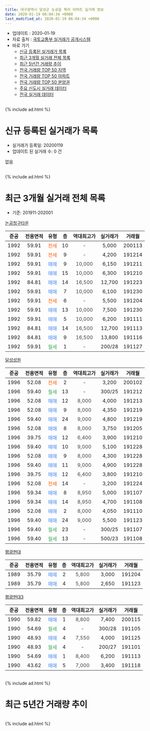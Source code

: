 ```yaml
---
title: 대구광역시 달성군 논공읍 북리 아파트 실거래 정보
date: 2020-01-19 06:04:34 +0900
last_modified_at: 2020-01-19 06:04:34 +0900
---
```


* 업데이트 : 2020-01-19
* 자료 출처 : [국토교통부 실거래가 공개시스템](http://rt.molit.go.kr)
* 바로 가기
    * [신규 등록된 실거래가 목록](#신규-등록된-실거래가-목록)
    * [최근 3개월 실거래 전체 목록](#최근-3개월-실거래-전체-목록)
    * [최근 5년간 거래량 추이](#최근-5년간-거래량-추이)
    * [전국 거래량 TOP 50 지역](https://apt-info.github.io/apt-trade-info/최근-3개월-전국에서-가장-거래가-많이-발생한-지역)
    * [전국 거래량 TOP 50 아파트](https://apt-info.github.io/apt-trade-info/최근-3개월-전국에서-가장-거래가-많이-발생한-아파트)
    * [전국 거래량 TOP 50 분양권](https://apt-info.github.io/apt-trade-info/최근-3개월-전국에서-가장-거래가-많이-발생한-분양권)
    * [주요 신도시 실거래 데이터](https://apt-info.github.io/apt-trade-info/주요-신도시)
    * [전국 실거래 데이터](https://apt-info.github.io/apt-trade-info/전국)
<br>
{% include ad.html %}
<br>

# 신규 등록된 실거래가 목록
* 실거래가 등록일: 20200119
* 업데이트 된 실거래 수: 0 건

없음

<br>
{% include ad.html %}
<br>

# 최근 3개월 실거래 전체 목록
* 기준: 201911-202001


[논공청구타운](https://search.naver.com/search.naver?query=%EB%8C%80%EA%B5%AC%EA%B4%91%EC%97%AD%EC%8B%9C+%EB%8B%AC%EC%84%B1%EA%B5%B0+%EB%85%BC%EA%B3%B5%EC%9D%8D+%EB%B6%81%EB%A6%AC+%EB%85%BC%EA%B3%B5%EC%B2%AD%EA%B5%AC%ED%83%80%EC%9A%B4)

|준공|전용면적|유형|층|역대최고가|실거래가|거래월|
|:---:|:---:|:---:|:---:|:---:|:---:|:---:|
|1992|59.91|<span style="color:#ff5a00">전세</span>|10|<span style="color:#444444">-</span>|5,000|200113|
|1992|59.91|<span style="color:#ff5a00">전세</span>|9|<span style="color:#444444">-</span>|4,200|191214|
|1992|59.91|<span style="color:#4285f3">매매</span>|9|<span style="color:#444444">10,000</span>|6,150|191211|
|1992|59.91|<span style="color:#4285f3">매매</span>|15|<span style="color:#444444">10,000</span>|6,300|191210|
|1992|84.81|<span style="color:#4285f3">매매</span>|14|<span style="color:#444444">16,500</span>|12,700|191223|
|1992|59.91|<span style="color:#4285f3">매매</span>|7|<span style="color:#444444">10,000</span>|6,100|191230|
|1992|59.91|<span style="color:#ff5a00">전세</span>|6|<span style="color:#444444">-</span>|5,500|191204|
|1992|59.91|<span style="color:#4285f3">매매</span>|13|<span style="color:#444444">10,000</span>|7,500|191230|
|1992|59.91|<span style="color:#4285f3">매매</span>|5|<span style="color:#444444">10,000</span>|6,200|191111|
|1992|84.81|<span style="color:#4285f3">매매</span>|14|<span style="color:#444444">16,500</span>|12,700|191113|
|1992|84.81|<span style="color:#4285f3">매매</span>|9|<span style="color:#444444">16,500</span>|13,800|191116|
|1992|59.91|<span style="color:#34a853">월세</span>|1|<span style="color:#444444">-</span>|200/28|191127|

[달성성원](https://search.naver.com/search.naver?query=%EB%8C%80%EA%B5%AC%EA%B4%91%EC%97%AD%EC%8B%9C+%EB%8B%AC%EC%84%B1%EA%B5%B0+%EB%85%BC%EA%B3%B5%EC%9D%8D+%EB%B6%81%EB%A6%AC+%EB%8B%AC%EC%84%B1%EC%84%B1%EC%9B%90)

|준공|전용면적|유형|층|역대최고가|실거래가|거래월|
|:---:|:---:|:---:|:---:|:---:|:---:|:---:|
|1996|52.08|<span style="color:#ff5a00">전세</span>|2|<span style="color:#444444">-</span>|3,200|200102|
|1996|59.40|<span style="color:#34a853">월세</span>|13|<span style="color:#444444">-</span>|300/25|191212|
|1996|52.08|<span style="color:#4285f3">매매</span>|12|<span style="color:#444444">8,000</span>|4,000|191213|
|1996|52.08|<span style="color:#4285f3">매매</span>|9|<span style="color:#444444">8,000</span>|4,350|191219|
|1996|59.40|<span style="color:#4285f3">매매</span>|24|<span style="color:#444444">9,000</span>|4,800|191219|
|1996|52.08|<span style="color:#4285f3">매매</span>|8|<span style="color:#444444">8,000</span>|3,750|191205|
|1996|39.75|<span style="color:#4285f3">매매</span>|12|<span style="color:#444444">6,400</span>|3,900|191210|
|1996|59.40|<span style="color:#4285f3">매매</span>|10|<span style="color:#444444">9,000</span>|5,100|191228|
|1996|52.08|<span style="color:#4285f3">매매</span>|9|<span style="color:#444444">8,000</span>|4,300|191228|
|1996|59.40|<span style="color:#4285f3">매매</span>|11|<span style="color:#444444">9,000</span>|4,900|191228|
|1996|39.75|<span style="color:#4285f3">매매</span>|12|<span style="color:#444444">6,400</span>|3,800|191210|
|1996|52.08|<span style="color:#ff5a00">전세</span>|14|<span style="color:#444444">-</span>|3,200|191224|
|1996|59.34|<span style="color:#4285f3">매매</span>|8|<span style="color:#444444">8,950</span>|5,000|191107|
|1996|59.34|<span style="color:#4285f3">매매</span>|14|<span style="color:#444444">8,950</span>|4,700|191108|
|1996|52.08|<span style="color:#4285f3">매매</span>|2|<span style="color:#444444">8,000</span>|4,050|191110|
|1996|59.40|<span style="color:#4285f3">매매</span>|24|<span style="color:#444444">9,000</span>|5,500|191123|
|1996|59.40|<span style="color:#34a853">월세</span>|23|<span style="color:#444444">-</span>|300/25|191107|
|1996|59.40|<span style="color:#34a853">월세</span>|13|<span style="color:#444444">-</span>|500/23|191108|

[평광현대](https://search.naver.com/search.naver?query=%EB%8C%80%EA%B5%AC%EA%B4%91%EC%97%AD%EC%8B%9C+%EB%8B%AC%EC%84%B1%EA%B5%B0+%EB%85%BC%EA%B3%B5%EC%9D%8D+%EB%B6%81%EB%A6%AC+%ED%8F%89%EA%B4%91%ED%98%84%EB%8C%80)

|준공|전용면적|유형|층|역대최고가|실거래가|거래월|
|:---:|:---:|:---:|:---:|:---:|:---:|:---:|
|1989|35.79|<span style="color:#4285f3">매매</span>|2|<span style="color:#444444">5,800</span>|3,000|191204|
|1989|35.79|<span style="color:#4285f3">매매</span>|4|<span style="color:#444444">5,800</span>|2,650|191123|

[평광현대3](https://search.naver.com/search.naver?query=%EB%8C%80%EA%B5%AC%EA%B4%91%EC%97%AD%EC%8B%9C+%EB%8B%AC%EC%84%B1%EA%B5%B0+%EB%85%BC%EA%B3%B5%EC%9D%8D+%EB%B6%81%EB%A6%AC+%ED%8F%89%EA%B4%91%ED%98%84%EB%8C%803)

|준공|전용면적|유형|층|역대최고가|실거래가|거래월|
|:---:|:---:|:---:|:---:|:---:|:---:|:---:|
|1990|59.82|<span style="color:#4285f3">매매</span>|1|<span style="color:#444444">8,800</span>|7,400|200115|
|1990|54.69|<span style="color:#34a853">월세</span>|4|<span style="color:#444444">-</span>|300/28|191105|
|1990|48.93|<span style="color:#4285f3">매매</span>|4|<span style="color:#444444">7,550</span>|4,000|191125|
|1990|48.93|<span style="color:#34a853">월세</span>|4|<span style="color:#444444">-</span>|200/27|191101|
|1990|54.69|<span style="color:#4285f3">매매</span>|1|<span style="color:#444444">8,400</span>|6,200|191113|
|1990|43.62|<span style="color:#4285f3">매매</span>|5|<span style="color:#444444">7,000</span>|3,400|191118|


<br>
{% include ad.html %}
<br>

# 최근 5년간 거래량 추이


<div style="width:100%;">
    <canvas id="deal_progress" height="200"></canvas>
</div>

<script>
new Chart(document.getElementById("deal_progress"), {
    type: 'line',
    data: {
        labels: ['201501','201502','201503','201504','201505','201506','201507','201508','201509','201510','201511','201512','201601','201602','201603','201604','201605','201606','201607','201608','201609','201610','201611','201612','201701','201702','201703','201704','201705','201706','201707','201708','201709','201710','201711','201712','201801','201802','201803','201804','201805','201806','201807','201808','201809','201810','201811','201812','201901','201902','201903','201904','201905','201906','201907','201908','201909','201910','201911','201912','202001'],
        datasets: [{
            label: '매매',
            pointRadius: 1,
            data: [12, 18, 31, 17, 23, 31, 19, 12, 15, 22, 15, 12, 13, 13, 13, 12, 18, 24, 19, 27, 14, 17, 15, 11, 16, 19, 15, 17, 13, 16, 18, 10, 10, 10, 14, 7, 17, 11, 11, 9, 11, 6, 12, 13, 11, 15, 17, 9, 16, 16, 10, 10, 18, 11, 16, 8, 9, 21, 11, 15, 1],
            borderColor: "rgba(255, 201, 14, 1)",
            backgroundColor: "rgba(255, 201, 14, 0.5)",
            fill: false,
            lineTension: 0
        },{
            label: '전월세',
            pointRadius: 1,
            data: [4, 10, 11, 10, 11, 8, 10, 7, 9, 11, 10, 11, 9, 10, 5, 7, 11, 5, 3, 10, 5, 12, 6, 2, 3, 9, 14, 2, 8, 5, 7, 5, 6, 6, 4, 4, 6, 7, 3, 8, 7, 1, 0, 7, 3, 5, 5, 5, 2, 3, 3, 3, 4, 2, 6, 4, 2, 5, 5, 4, 2],
            borderColor: "rgba(0, 141, 185, 1)",
            backgroundColor: "rgba(0, 141, 185, 0.5)",
            fill: false,
            lineTension: 0
        }
        ]
    },
    options: {
        responsive: true,
        title: {
            display: false
        },
        tooltips: {
            mode: 'index',
            intersect: false
        },
        hover: {
            mode: 'nearest',
            intersect: true
        },
        scales: {
            xAxes: [{
                display: true,
                scaleLabel: {
                    display: true,
                    labelString: '년/월'
                }
            }],
            yAxes: [{
                display: true,
                ticks: {
                    suggestedMin: 0,
                },
                scaleLabel: {
                    display: true,
                    labelString: '실거래 수'
                }
            }]
        }
    }
});

</script>


<br>
{% include ad.html %}
<br>

